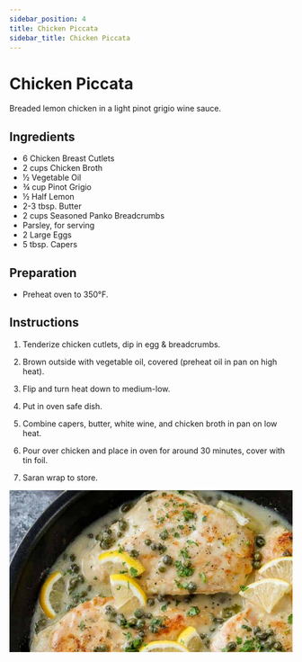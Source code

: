 ```yaml
---
sidebar_position: 4
title: Chicken Piccata
sidebar_title: Chicken Piccata
---
```


# Chicken Piccata
Breaded lemon chicken in a light pinot grigio wine sauce.

## Ingredients
  - 6 Chicken Breast Cutlets 
  - 2 cups Chicken Broth
  - ½ Vegetable Oil
  - ¾ cup Pinot Grigio
  - ½ Half Lemon
  - 2-3 tbsp. Butter
  - 2 cups Seasoned Panko Breadcrumbs
  - Parsley, for serving
  - 2 Large Eggs
  - 5 tbsp. Capers

## Preparation
  - Preheat oven to 350°F.

## Instructions
  1. Tenderize chicken cutlets, dip in egg & breadcrumbs.

  2. Brown outside with vegetable oil, covered (preheat oil in pan on high heat).

  3. Flip and turn heat down to medium-low.

  4. Put in oven safe dish.

  5. Combine capers, butter, white wine, and chicken broth in pan on low heat.

  6. Pour over chicken and place in oven for around 30 minutes, cover with tin foil.

  7. Saran wrap to store.

  ![Chicken Piccata](chicken-piccata.png)
